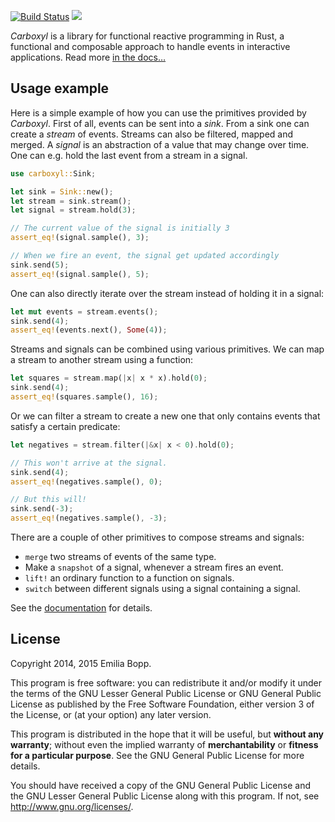 [![Build Status](https://img.shields.io/travis/aepsil0n/carboxyl.svg)](https://travis-ci.org/aepsil0n/carboxyl)
[![](https://img.shields.io/crates/v/carboxyl.svg)](https://crates.io/crates/carboxyl)

*Carboxyl* is a library for functional reactive programming in Rust, a
functional and composable approach to handle events in interactive
applications. Read more [in the docs…][docs]

[docs]: http://www.rust-ci.org/aepsil0n/carboxyl/doc/carboxyl/


## Usage example

Here is a simple example of how you can use the primitives provided by
*Carboxyl*. First of all, events can be sent into a *sink*. From a sink one can
create a *stream* of events. Streams can also be filtered, mapped and merged. A
*signal* is an abstraction of a value that may change over time. One can e.g.
hold the last event from a stream in a signal.

```rust
use carboxyl::Sink;

let sink = Sink::new();
let stream = sink.stream();
let signal = stream.hold(3);

// The current value of the signal is initially 3
assert_eq!(signal.sample(), 3);

// When we fire an event, the signal get updated accordingly
sink.send(5);
assert_eq!(signal.sample(), 5);
```

One can also directly iterate over the stream instead of holding it in a
signal:

```rust
let mut events = stream.events();
sink.send(4);
assert_eq!(events.next(), Some(4));
```

Streams and signals can be combined using various primitives. We can map a stream
to another stream using a function:

```rust
let squares = stream.map(|x| x * x).hold(0);
sink.send(4);
assert_eq!(squares.sample(), 16);
```

Or we can filter a stream to create a new one that only contains events that
satisfy a certain predicate:

```rust
let negatives = stream.filter(|&x| x < 0).hold(0);

// This won't arrive at the signal.
sink.send(4);
assert_eq!(negatives.sample(), 0);

// But this will!
sink.send(-3);
assert_eq!(negatives.sample(), -3);
```

There are a couple of other primitives to compose streams and signals:

- `merge` two streams of events of the same type.
- Make a `snapshot` of a signal, whenever a stream fires an event.
- `lift!` an ordinary function to a function on signals.
- `switch` between different signals using a signal containing a signal.

See the [documentation][docs] for details.


## License

Copyright 2014, 2015 Emilia Bopp.

This program is free software: you can redistribute it and/or modify it under
the terms of the GNU Lesser General Public License or GNU General Public
License as published by the Free Software Foundation, either version 3 of the
License, or (at your option) any later version.

This program is distributed in the hope that it will be useful, but **without
any warranty**; without even the implied warranty of **merchantability** or
**fitness for a particular purpose**.  See the GNU General Public License for
more details.

You should have received a copy of the GNU General Public License and the GNU
Lesser General Public License along with this program. If not, see
http://www.gnu.org/licenses/.
